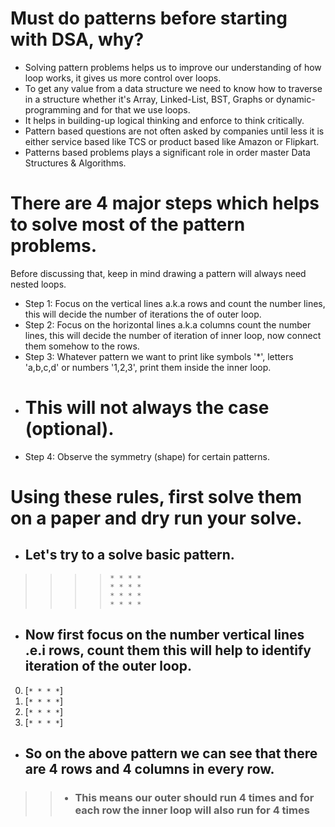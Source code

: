 # Must do patterns before starting with DSA, why?

  - Solving pattern problems helps us to improve our understanding of how loop works, it gives us more control over loops.
  - To get any value from a data structure we need to know how to traverse in a structure whether it's Array, Linked-List, BST, Graphs or dynamic-programming and for that we use loops.
  - It helps in building-up logical thinking and enforce to think critically.
  - Pattern based questions are not often asked by companies until less it is either service based like TCS or product based like Amazon or Flipkart.
  - Patterns based problems plays a significant role in order master Data Structures & Algorithms.

# There are 4 major steps which helps to solve most of the pattern problems.
  Before discussing that, keep in mind drawing a pattern will always need nested loops.

  - Step 1: Focus on the vertical lines a.k.a rows and count the number lines, this will decide the number of iterations the of outer loop.
  - Step 2: Focus on the horizontal lines a.k.a columns count the number lines, this will decide the number of iteration of inner loop, now connect them somehow to the rows.
  - Step 3: Whatever pattern we want to print like symbols '*', letters 'a,b,c,d' or numbers '1,2,3', print them inside the inner loop.
  - # This will not always the case (optional).
  - Step 4: Observe the symmetry (shape) for certain patterns.

# Using these rules, first solve them on a paper and dry run your solve.
  - ## Let's try to a solve basic pattern.
  >> >> `* * * *`  
  >> >> `* * * *`  
  >> >> `* * * *`  
  >> >> `* * * *`  

  - ## Now first focus on the number vertical lines .e.i rows, count them this will help to identify iteration of the outer loop.  
   0. [`* * * *`]  
   1. [`* * * *`]  
   2. [`* * * *`]  
   3. [`* * * *`]  

  - ## So on the above pattern we can see that there are 4 rows and 4 columns in every row.
  >> - ### This means our outer should run 4 times and for each row the inner loop will also run for 4 times